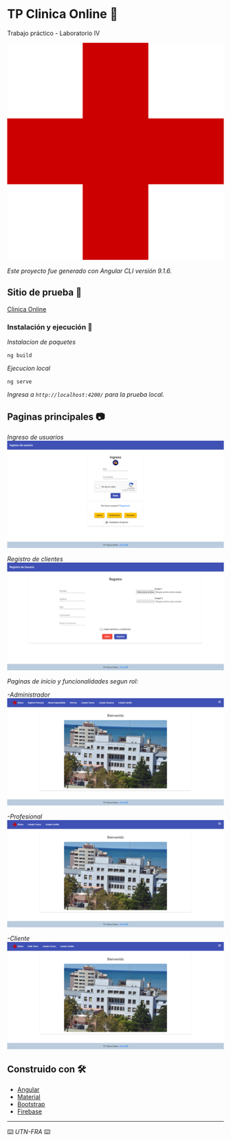 # TP Clinica Online 🏥

Trabajo práctico - Laboratorio IV

<img src="/src/assets/img/logo.png" alt="">

_Este proyecto fue generado con Angular CLI versión 9.1.6._

## Sitio de prueba 🚀

[Clinica Online](https://sande-clinica-online.herokuapp.com/)

### Instalación y ejecución 🔧

_Instalacion de paquetes_

```
ng build
```

_Ejecucion local_

```
ng serve
```

_Ingresa a `http://localhost:4200/` para la prueba local._

## Paginas principales 📷

_Ingreso de usuarios_
<img src="/src/assets/img/Inicio.png" alt="">

_Registro de clientes_
<img src="/src/assets/img/Registro.png" alt="">


_Paginas de inicio y funcionalidades segun rol:_

_-Administrador_
<img src="/src/assets/img/Admin.png" alt="">

_-Profesional_
<img src="/src/assets/img/Profesional.png" alt="">

_-Cliente_
<img src="/src/assets/img/Cliente.png" alt="">

## Construido con 🛠️

* [Angular](https://angular.io/docs)
* [Material](https://material.angular.io/)
* [Bootstrap](https://getbootstrap.com/docs/3.3/)
* [Firebase](https://firebase.google.com/docs)

---
⌨️ _UTN-FRA_ ⌨️
